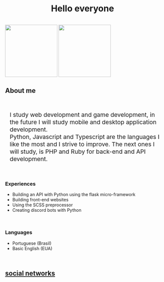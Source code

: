 <h1 align="center" style="font-weight: bold;">Hello everyone</h1>
<br/>

<div style="display: inline-block" align="center">
  
  <img height="170em" src="https://github-readme-stats.vercel.app/api?username=mr-soulfox&show_icons=true&theme=dracula&include_all_commits=true&count_private=true" />
  <img height="170em" src="https://github-readme-stats.vercel.app/api/top-langs/?username=mr-soulfox&layout=compact&langs_count=16&theme=dracula" />
</div>
<br/>

<h2 style="font-weight: bold;">About me</h2>
<br/>

<p style="margin-left: 15px; font-size: 1.2rem;">
I study web development and game development, in the future I will study mobile and desktop application development. <br/>
Python, Javascript and Typescript are the languages I like the most and I strive to improve. The next ones I will study, is PHP and Ruby for back-end and API development.
</p>
<br/>

<h3 style="font-weight: bold;">Experiences</h3>

- Building an API with Python using the flask micro-framework <br/>
- Building front-end websites <br/>
- Using the SCSS preprocessor <br/>
- Creating discord bots with Python 
<br/>

### Languages

- Portuguese (Brasil) <br/>
- Basic English (EUA) <br/>
<br/>

<h2 style="font-weight: bold;">
<a href="https://linktr.ee/soulfox" target="_blank">social networks</a>
</h2> <br/>

<!-- is a ✨ _special_ ✨ repository because its `README.md` (this file) appears on your GitHub profile.

Here are some ideas to get you started:

- 🔭 I’m currently working on ...
- 🌱 I’m currently learning ...
- 👯 I’m looking to collaborate on ...
- 🤔 I’m looking for help with ...
- 💬 Ask me about ...
- 📫 How to reach me: ...
- 😄 Pronouns: ...
- ⚡ Fun fact: ...
-->
